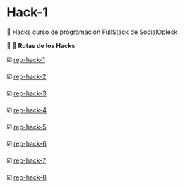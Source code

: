 # Hack-1
:bookmark: Hacks curso de programación FullStack de SocialOplesk

🔗 **:page_with_curl: Rutas de los Hacks** 

☑️ [rep-hack-1](https://github.com/nilsenmr/git_h_2)

☑️ [rep-hack-2](https://github.com/nilsenmr/git_h_2)

☑️ [rep-hack-3](https://github.com/nilsenmr/git_h_3)

☑️ [rep-hack-4](https://github.com/nilsenmr/git_h_4)

☑️ [rep-hack-5](https://github.com/nilsenmr/git_h_5)

☑️ [rep-hack-6](https://github.com/nilsenmr/git_h_6)

☑️ [rep-hack-7](https://github.com/nilsenmr/git_h_7)

☑️ [rep-hack-8](https://github.com/nilsenmr/git_h_8)
